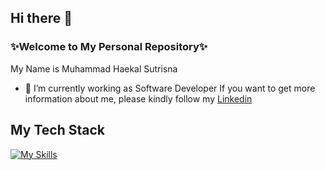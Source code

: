 ## Hi there 👋


### ✨Welcome to My Personal Repository✨

My Name is Muhammad Haekal Sutrisna
- 🔭 I’m currently working as Software Developer If you want to get more information about me, please kindly follow my [Linkedin](https://linkedin.com/in/haekalsutrisna/)

## My Tech Stack
[![My Skills](https://skillicons.dev/icons?i=js,html,css,jquery,mysql,mongodb,nodejs,react,express,figma,php)](https://skillicons.dev)
